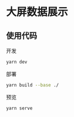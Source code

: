 # 大屏数据展示

## 使用代码

开发

```bash
yarn dev
```

部署

```bash
yarn build --base ./
```

预览

```bash
yarn serve
```